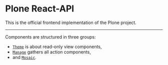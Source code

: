 # Plone React-API

This is the official frontend implementation of the Plone project.

----

Components are structured in three groups:

+ [`Theme`](#theme) is about read-only view components,
+ [`Manage`](#manage) gathers all action components,
+ and [`Mosaic`](#mosaic).
